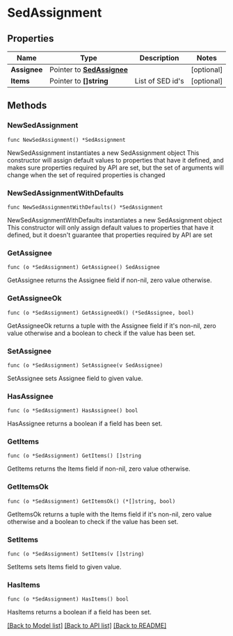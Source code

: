 # SedAssignment

## Properties

Name | Type | Description | Notes
------------ | ------------- | ------------- | -------------
**Assignee** | Pointer to [**SedAssignee**](SedAssignee.md) |  | [optional] 
**Items** | Pointer to **[]string** | List of SED id&#39;s | [optional] 

## Methods

### NewSedAssignment

`func NewSedAssignment() *SedAssignment`

NewSedAssignment instantiates a new SedAssignment object
This constructor will assign default values to properties that have it defined,
and makes sure properties required by API are set, but the set of arguments
will change when the set of required properties is changed

### NewSedAssignmentWithDefaults

`func NewSedAssignmentWithDefaults() *SedAssignment`

NewSedAssignmentWithDefaults instantiates a new SedAssignment object
This constructor will only assign default values to properties that have it defined,
but it doesn't guarantee that properties required by API are set

### GetAssignee

`func (o *SedAssignment) GetAssignee() SedAssignee`

GetAssignee returns the Assignee field if non-nil, zero value otherwise.

### GetAssigneeOk

`func (o *SedAssignment) GetAssigneeOk() (*SedAssignee, bool)`

GetAssigneeOk returns a tuple with the Assignee field if it's non-nil, zero value otherwise
and a boolean to check if the value has been set.

### SetAssignee

`func (o *SedAssignment) SetAssignee(v SedAssignee)`

SetAssignee sets Assignee field to given value.

### HasAssignee

`func (o *SedAssignment) HasAssignee() bool`

HasAssignee returns a boolean if a field has been set.

### GetItems

`func (o *SedAssignment) GetItems() []string`

GetItems returns the Items field if non-nil, zero value otherwise.

### GetItemsOk

`func (o *SedAssignment) GetItemsOk() (*[]string, bool)`

GetItemsOk returns a tuple with the Items field if it's non-nil, zero value otherwise
and a boolean to check if the value has been set.

### SetItems

`func (o *SedAssignment) SetItems(v []string)`

SetItems sets Items field to given value.

### HasItems

`func (o *SedAssignment) HasItems() bool`

HasItems returns a boolean if a field has been set.


[[Back to Model list]](../README.md#documentation-for-models) [[Back to API list]](../README.md#documentation-for-api-endpoints) [[Back to README]](../README.md)


